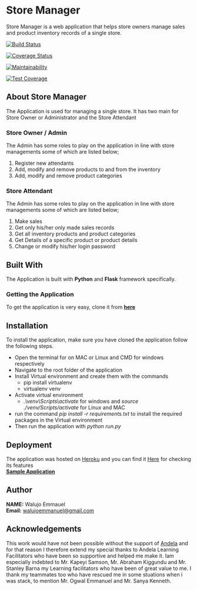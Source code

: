 # Store Manager
Store Manager is a web application that helps store owners manage sales and product inventory records of a single store.

[![Build Status](https://travis-ci.com/WalujoEmmanuel/store-manager.svg?branch=store-manager-api)](https://travis-ci.com/WalujoEmmanuel/store-manager)

[![Coverage Status](https://coveralls.io/repos/github/WalujoEmmanuel/store-manager/badge.svg?branch=store-manager-api)](https://coveralls.io/github/WalujoEmmanuel/store-manager?branch=store-manager-api)

[![Maintainability](https://api.codeclimate.com/v1/badges/a99a88d28ad37a79dbf6/maintainability)](https://codeclimate.com/github/codeclimate/codeclimate/maintainability)

[![Test Coverage](https://api.codeclimate.com/v1/badges/a99a88d28ad37a79dbf6/test_coverage)](https://codeclimate.com/github/codeclimate/codeclimate/test_coverage)

## About Store Manager
The Application is used for managing a single store. It has two main for Store Owner or Administrator and the Store Attendant

### Store Owner / Admin
The Admin has some roles to play on the application in line with store managements some of which are listed below;

1. Register new attendants
2. Add, modify and remove products to and from the inventory
3. Add, modify and remove product categories

### Store Attendant
The Admin has some roles to play on the application in line with store managements some of which are listed below;

1. Make sales
2. Get only his/her only made sales records
3. Get all inventory products and product categories
4. Get Details of a specific product or product details
5. Change or modify his/her login password

## Built With
The Application is built with **Python** and **Flask** framework specifically.

### Getting the Application
To get the application is very easy, clone it from **[here](https://github.com/WalujoEmmanuel/store-manager)**

## Installation
To install the application, make sure you have cloned the application follow the following steps.
* Open the terminal for on MAC or Linux and CMD for windows respectively
* Navigate to the root folder of the application
* Install Virtual environment and create them with the commands
  - pip install virtualenv
  - virtualenv venv
* Activate virtual environment
  - *.\venv\Scripts\activate* for windows and *source ./venv/Scripts/activate* for Linux and MAC
* run the command *pip install -r requirements.txt* to install the required packages in the Virtual environment
* Then run the application with *python run.py*

## Deployment
The application was hosted on [Heroku](http://heroku.com) and you can find it [Here](https://edmon-store-manager.herokuapp.com/) for checking its features <br/>
**[Sample Application](https://edmon-store-manager.herokuapp.com/)**

## Author
**NAME:** Walujo Emmauel <br/>
**Email:** walujoemmanuel@gmail.com

## Acknowledgements
This work would have not been possible without the support of [Andela](https://andela.com/) and for that reason I therefore extend my special thanks to Andela Learning Facilitators who have been so supportive and helped me make it. Iam especially indebted to Mr. Kapeyi Samson, Mr. Abraham Kiggundu and Mr. Stanley Barna my Learning facilitators who have been of great value to me. I thank my teammates too who have rescued me in some stuations when i was stack, to mention Mr. Ogwal Emmanuel and Mr. Sanya Kenneth.  
